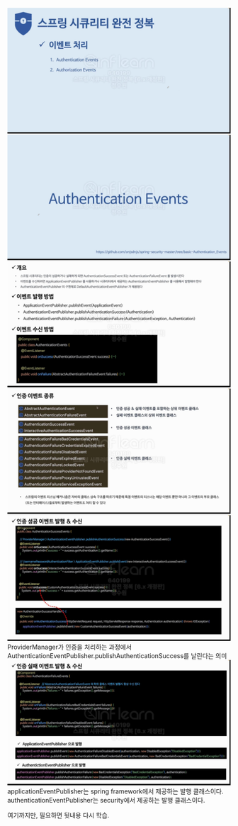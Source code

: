 ![img.png](img.png)
![img_1.png](img_1.png)
![img_2.png](img_2.png)
![img_3.png](img_3.png)
![img_4.png](img_4.png)
ProviderManager가 인증을 처리하는 과정에서 AuthenticationEventPublisher.publishAuthenticationSuccess를 날린다는 의미 <br>
![img_5.png](img_5.png)
applicationEventPublisher는 spring framework에서 제공하는 발행 클래스이다. <br>
authenticationEventPublisher는 security에서 제공하는 발행 클래스이다. 

여기까지만, 필요하면 뒷내용 다시 학습.
